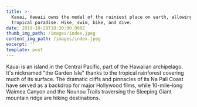 ```yaml
---
title: >-
  Kauai, Hawaii owns the medal of the rainiest place on earth, allowing for a
  tropical paradise. Hike, swim, bike, and dive.
date: 2019-10-29T18:30:00.000Z
thumb_img_path: /images/index.jpeg
content_img_path: /images/index.jpeg
excerpt: ''
template: post
---
```

Kauai is an island in the Central Pacific, part of the Hawaiian archipelago. It's nicknamed "the Garden Isle" thanks to the tropical rainforest covering much of its surface. The dramatic cliffs and pinnacles of its Na Pali Coast have served as a backdrop for major Hollywood films, while 10-mile-long Waimea Canyon and the Nounou Trails traversing the Sleeping Giant mountain ridge are hiking destinations.
